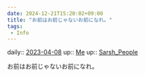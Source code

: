 ```yaml
---
date: 2024-12-21T15:20:02+09:00
title: "お前はお前じゃないお前になれ。"
tags:
 - Info
---
```


daily:: [2023-04-08](/Daily_Note/2023-04-08.md)
up:: [Me](Bar/Novel/Chaos/Me.md)
up:: [Sarsh_People](Bar/Novel/Nacaria/Sarsh_People.md)

お前はお前じゃないお前になれ。